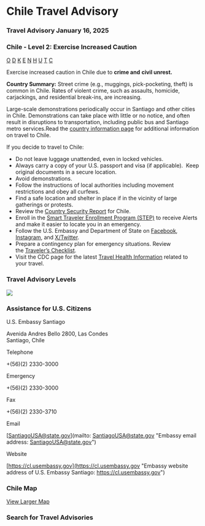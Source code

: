 # Chile Travel Advisory

### Travel Advisory January 16, 2025

### Chile - Level 2: Exercise Increased Caution

[O](javascript:void(0); "Tool Tip: Other")
[D](javascript:void(0); "Tool Tip: Wrongful Detention")
[K](javascript:void(0); "Tool Tip: Kidnap and Hostage")
[E](javascript:void(0); "Tool Tip: Event")
[N](javascript:void(0); "Tool Tip: Disaster")
[H](javascript:void(0); "Tool Tip: Health")
[U](javascript:void(0); "Tool Tip: Civil Unrest")
[T](javascript:void(0); "Tool Tip: Terrorism")
[C](javascript:void(0); "Tool Tip: Crimes")

Exercise increased caution in Chile due to **crime and** **civil unrest.**

**Country Summary:** Street crime (e.g., muggings, pick-pocketing, theft) is common in Chile. Rates of violent crime, such as assaults, homicide, carjackings, and residential break-ins, are increasing.

Large-scale demonstrations periodically occur in Santiago and other cities in Chile. Demonstrations can take place with little or no notice, and often result in disruptions to transportation, including public bus and Santiago metro services.Read the [country information page](https://travel.state.gov/content/travel/en/international-travel/International-Travel-Country-Information-Pages/Chile.html) for additional information on travel to Chile.

If you decide to travel to Chile:

* Do not leave luggage unattended, even in locked vehicles.
* Always carry a copy of your U.S. passport and visa (if applicable).  Keep original documents in a secure location.
* Avoid demonstrations.
* Follow the instructions of local authorities including movement restrictions and obey all curfews.
* Find a safe location and shelter in place if in the vicinity of large gatherings or protests.
* Review the [Country Security Report](https://www.osac.gov/Content/Browse/Report?subContentTypes=Country%20Security%20Report) for Chile.
* Enroll in the [Smart Traveler Enrollment Program (STEP)](https://step.state.gov/) to receive Alerts and make it easier to locate you in an emergency.
* Follow the U.S. Embassy and Department of State on [Facebook](https://travel.state.gov/content/travel/en/traveladvisories/traveladvisories/chile-travel-advisory.html#ExternalPopup), [Instagram](https://www.instagram.com/statedept/), and [X/Twitter](https://travel.state.gov/content/travel/en/traveladvisories/traveladvisories/chile-travel-advisory.html#ExternalPopup).
* Prepare a contingency plan for emergency situations. Review the [Traveler’s Checklist](https://travel.state.gov/content/travel/en/international-travel/before-you-go/travelers-checklist.html).
* Visit the CDC page for the latest [Travel Health Information](https://travel.state.gov/content/travel/en/traveladvisories/traveladvisories/chile-travel-advisory.html#ExternalPopup) related to your travel.

### Travel Advisory Levels

[![](/content/dam/NEWTravelAssets/images/travel-levelv2.svg)](/content/travel/en/international-travel/before-you-go/about-our-new-products.html "Travel Advisory Levels")

### Assistance for U.S. Citizens

U.S. Embassy Santiago

Avenida Andres Bello 2800, Las Condes  
Santiago, Chile

Telephone

+(56)(2) 2330-3000

Emergency

+(56)(2) 2330-3000

Fax

+(56)(2) 2330-3710

Email

[SantiagoUSA@state.gov](mailto: SantiagoUSA@state.gov "Embassy email address: SantiagoUSA@state.gov")

Website

[https://cl.usembassy.gov](https://cl.usembassy.gov "Embassy website address of U.S. Embassy Santiago: https://cl.usembassy.gov")

### Chile Map

[View Larger Map](https://travelmaps.state.gov/TSGMap/?extent=-107.38493529,-47.261891739,-40.89403149,-18.551123096 "Map of Chile")



### Search for Travel Advisories